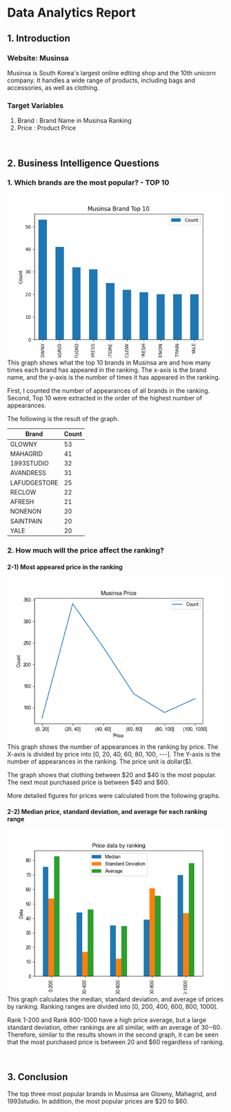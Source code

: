 # Data Analytics Report

## 1. Introduction
### Website: Musinsa
Musinsa is South Korea's largest online editing shop and the 10th unicorn company. 
It handles a wide range of products, including bags and accessories, as well as clothing.

### Target Variables
1. Brand : Brand Name in Musinsa Ranking
2. Price : Product Price

<br>

## 2. Business Intelligence Questions
### 1. Which brands are the most popular? - TOP 10
![img.png](img.png)
This graph shows what the top 10 brands in Musinsa are and how many times each brand has appeared in the ranking. 
The x-axis is the brand name, and the y-axis is the number of times it has appeared in the ranking.

First, I counted the number of appearances of all brands in the ranking. 
Second, Top 10 were extracted in the order of the highest number of appearances.

The following is the result of the graph.

| Brand         | Count |
|---|---|
| GLOWNY        | 53   |
| MAHAGRID      | 41   |
| 1993STUDIO    | 32   |
| AVANDRESS     | 31   |
| LAFUDGESTORE  | 25   |
| RECLOW        | 22   |
| AFRESH        | 21   |
| NONENON       | 20   |
| SAINTPAIN     | 20   |
| YALE          | 20   |


### 2. How much will the price affect the ranking?
#### 2-1) Most appeared price in the ranking
![img_1.png](img_1.png)
This graph shows the number of appearances in the ranking by price. 
The X-axis is divided by price into [0, 20, 40, 60, 80, 100, ---]. 
The Y-axis is the number of appearances in the ranking.
The price unit is dollar($).

The graph shows that clothing between $20 and $40 is the most popular.
The next most purchased price is between $40 and $60.

More detailed figures for prices were calculated from the following graphs.

#### 2-2) Median price, standard deviation, and average for each ranking range
![img_2.png](img_2.png)
This graph calculates the median, standard deviation, and average of prices by ranking. 
Ranking ranges are divided into [0, 200, 400, 600, 800, 1000].

Rank 1-200 and Rank 800-1000 have a high price average, but a large standard deviation, other rankings are all similar, with an average of $30-$60.
Therefore, similar to the results shown in the second graph, it can be seen that the most purchased price is between $20$ and $60 regardless of ranking.

<br>

## 3. Conclusion
The top three most popular brands in Musinsa are Glowny, Mahagrid, and 1993studio. 
In addition, the most popular prices are $20 to $60.
